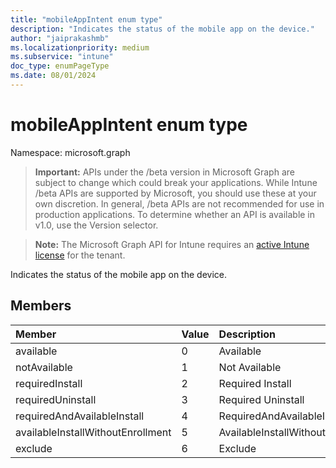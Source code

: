 ```yaml
---
title: "mobileAppIntent enum type"
description: "Indicates the status of the mobile app on the device."
author: "jaiprakashmb"
ms.localizationpriority: medium
ms.subservice: "intune"
doc_type: enumPageType
ms.date: 08/01/2024
---
```


# mobileAppIntent enum type

Namespace: microsoft.graph

> **Important:** APIs under the /beta version in Microsoft Graph are subject to change which could break your applications. While Intune /beta APIs are supported by Microsoft, you should use these at your own discretion. In general, /beta APIs are not recommended for use in production applications. To determine whether an API is available in v1.0, use the Version selector.

> **Note:** The Microsoft Graph API for Intune requires an [active Intune license](https://go.microsoft.com/fwlink/?linkid=839381) for the tenant.

Indicates the status of the mobile app on the device.

## Members
|Member|Value|Description|
|:---|:---|:---|
|available|0|Available|
|notAvailable|1|Not Available|
|requiredInstall|2|Required Install|
|requiredUninstall|3|Required Uninstall|
|requiredAndAvailableInstall|4|RequiredAndAvailableInstall|
|availableInstallWithoutEnrollment|5|AvailableInstallWithoutEnrollment|
|exclude|6|Exclude|